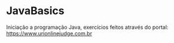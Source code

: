 # JavaBasics

Iniciação a programação Java, exercícios feitos através do portal: https://www.urionlinejudge.com.br
